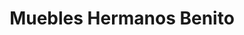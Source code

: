 ---
title: "Muebles Hermanos Benito"
url: /soraluze-placencia-de-las-armas/muebles-hermanos-benito/
shop: muebles
---